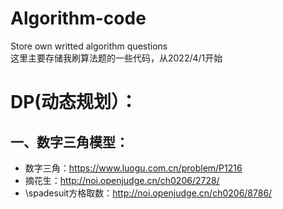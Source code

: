# Algorithm-code
Store own writted algorithm questions  
这里主要存储我刷算法题的一些代码，从2022/4/1开始
# DP(动态规划）：
## 一、数字三角模型：
  + 数字三角：https://www.luogu.com.cn/problem/P1216
  + 摘花生：http://noi.openjudge.cn/ch0206/2728/
  + \spadesuit方格取数：http://noi.openjudge.cn/ch0206/8786/
  

